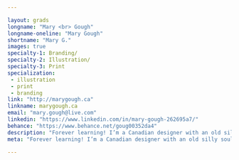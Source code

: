 ```yaml
---

layout: grads
longname: "Mary <br> Gough"
longname-oneline: "Mary Gough"
shortname: "Mary G."
images: true
specialty-1: Branding/
specialty-2: Illustration/
specialty-3: Print
specialization:
 - illustration
 - print
 - branding
link: "http://marygough.ca"
linkname: marygough.ca
email: "mary.gough@live.com"
linkedin: "https://www.linkedin.com/in/mary-gough-262695a7/"
behance: "https://www.behance.net/goug00352da4"
description: "Forever learning! I’m a Canadian designer with an old silly soul. You can catch me on the hill, howling with my dog and a beer in hand."
meta: "Forever learning! I’m a Canadian designer with an old silly soul. You can catch me on the hill, howling with my dog and a beer in hand."

---
```

